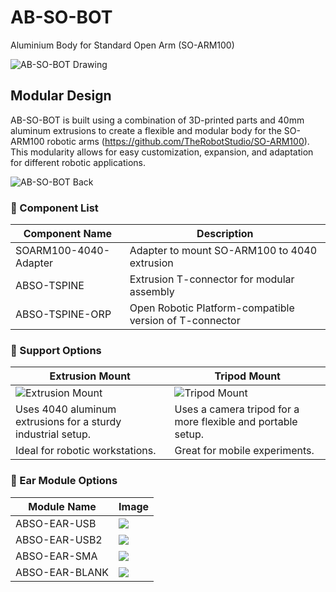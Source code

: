 # AB-SO-BOT

Aluminium Body for Standard Open Arm (SO-ARM100)

![AB-SO-BOT Drawing](images/AB-SO-DARK.png)

## Modular Design

AB-SO-BOT is built using a combination of 3D-printed parts and 40mm aluminum extrusions to create a flexible and modular body for the SO-ARM100 robotic arms (https://github.com/TheRobotStudio/SO-ARM100). This modularity allows for easy customization, expansion, and adaptation for different robotic applications.

![AB-SO-BOT Back](images/back.png)

### 🔩 Component List

| Component Name        | Description                                             |
| --------------------- | ------------------------------------------------------- |
| SOARM100-4040-Adapter | Adapter to mount SO-ARM100 to 4040 extrusion            |
| ABSO-TSPINE           | Extrusion T-connector for modular assembly              |
| ABSO-TSPINE-ORP       | Open Robotic Platform-compatible version of T-connector |

### 🔧 Support Options

| Extrusion Mount                                              | Tripod Mount                                                 |
| ------------------------------------------------------------ | ------------------------------------------------------------ |
![Extrusion Mount](images/extrusion-mount.png) | ![Tripod Mount](images/tripod-mount.png)
| Uses 4040 aluminum extrusions for a sturdy industrial setup. | Uses a camera tripod for a more flexible and portable setup. |
| Ideal for robotic workstations.                              | Great for mobile experiments.                                |

### 📡 Ear Module Options

| Module Name    | Image |
| -------------- | ----- |
| ABSO-EAR-USB   |![](images/ear.png)|
| ABSO-EAR-USB2  |![](images/ear3.png)|
| ABSO-EAR-SMA   |![](images/ear2.png)|
| ABSO-EAR-BLANK |![](images/ear.png)|
